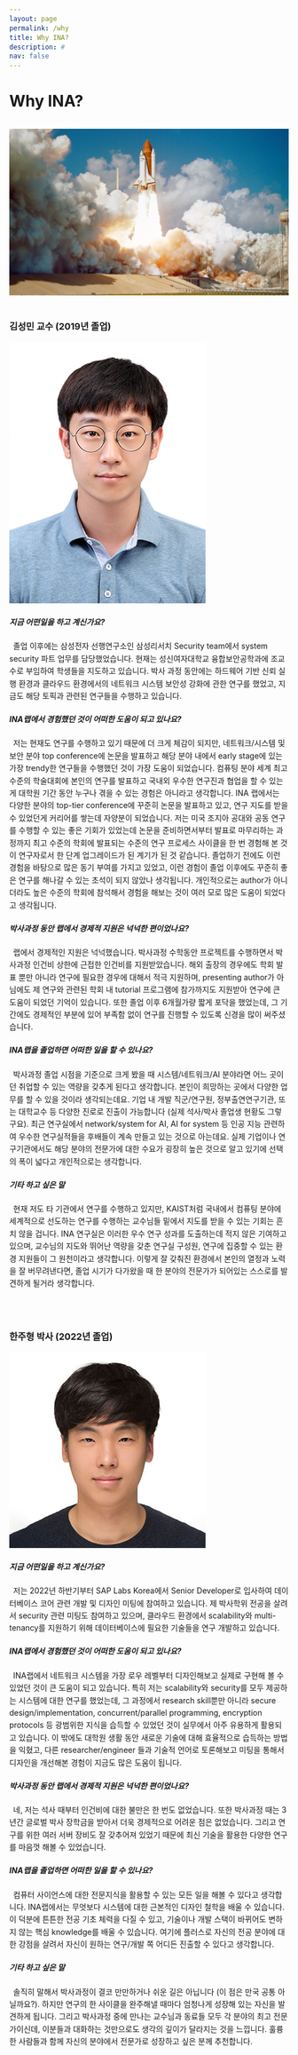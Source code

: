 ```yaml
---
layout: page
permalink: /why
title: Why INA?
description: # 
nav: false
---
```

<style>
    p {
        text-indent: 0.5em;
        line-height: 1.6em;
    }

    .cover-img {
        object-fit: cover;
        object-position: 50% 0%;
        width: 100%;
        height: 300px;
        margin-top: 1em;
    }
</style>


# <span class="font-weight-bold">Why INA?</span>

<div>
<img src="/assets/img/nasa.jpg" class="cover-img rounded z-depth-1"/>
</div>

<br/>

### <span class="font-weight-bold">김성민</span> <b>교수</b> (2019년 졸업)

<div class="profile float-right small">
    <img src="/assets/img/profile/seongmin-kim-2.jpg"/>
</div>

<div style="margin-bottom: 1em"></div>

##### <span class="font-weight-bold">지금 어떤일을 하고 계신가요?</span>

졸업 이후에는 삼성전자 선행연구소인 삼성리서치 Security team에서 system security 파트 업무를 담당했었습니다. 현재는 <span class="font-weight-bold">성신여자대학교 융합보안공학과</span>에 <span class="font-weight-bold">조교수</span>로 부임하여 학생들을 지도하고 있습니다. 박사 과정 동안에는 하드웨어 기반 신뢰 실행 환경과 클라우드 환경에서의 네트워크 시스템 보안성 강화에 관한 연구를 했었고, 지금도 해당 토픽과 관련된 연구들을 수행하고 있습니다.

##### <span class="font-weight-bold">INA랩에서 경험했던 것이 어떠한 도움이 되고 있나요? </span>

저는 현재도 연구를 수행하고 있기 때문에 더 크게 체감이 되지만, 네트워크/시스템 및 보안 분야 top conference에 논문을 발표하고 해당 분야 내에서 early stage에 있는 가장 trendy한 연구들을 수행했던 것이 가장 도움이 되었습니다. 컴퓨팅 분야 세계 최고 수준의 학술대회에 본인의 연구를 발표하고 국내외 우수한 연구진과 협업을 할 수 있는게 대학원 기간 동안 누구나 겪을 수 있는 경험은 아니라고 생각합니다. INA 랩에서는 다양한 분야의 top-tier conference에 꾸준히 논문을 발표하고 있고, 연구 지도를 받을 수 있었던게 커리어를 쌓는데 자양분이 되었습니다. 저는 미국 조지아 공대와 공동 연구를 수행할 수 있는 좋은 기회가 있었는데 논문을 준비하면서부터 발표로 마무리하는 과정까지 최고 수준의 학회에 발표되는 수준의 연구 프로세스 사이클을 한 번 경험해 본 것이 연구자로서 한 단계 업그레이드가 된 계기가 된 것 같습니다.  졸업하기 전에도 이런 경험을 바탕으로 많은 동기 부여를 가지고 있었고, 이런 경험이 졸업 이후에도 꾸준히 좋은 연구를 해나갈 수 있는 초석이 되지 않았나 생각됩니다.  개인적으로는 author가 아니더라도 높은 수준의 학회에 참석해서 경험을 해보는 것이 여러 모로 많은 도움이 되었다고 생각됩니다.

##### <span class="font-weight-bold">박사과정 동안 랩에서 경제적 지원은 넉넉한 편이었나요?</span>

랩에서 경제적인 지원은 넉넉했습니다. 박사과정 수학동안 프로젝트를 수행하면서 박사과정 인건비 상한에 근접한 인건비를 지원받았습니다. 해외 출장의 경우에도 학회 발표 뿐만 아니라 연구에 필요한 경우에 대해서 적극 지원하며, presenting author가 아님에도 제 연구와 관련된 학회 내 tutorial 프로그램에 참가까지도 지원받아 연구에 큰 도움이 되었던 기억이 있습니다. 또한 졸업 이후 6개월가량 짧게 포닥을 했었는데, 그 기간에도 경제적인 부분에 있어 부족함 없이 연구를 진행할 수 있도록 신경을 많이 써주셨습니다.

##### <span class="font-weight-bold">INA랩을 졸업하면 어떠한 일을 할 수 있나요?</span>

박사과정 졸업 시점을 기준으로 크게 봤을 때 시스템/네트워크/AI 분야라면 어느 곳이던 취업할 수 있는 역량을 갖추게 된다고 생각합니다. 본인이 희망하는 곳에서 다양한 업무를 할 수 있을 것이라 생각되는데요. 기업 내 개발 직군/연구원, 정부출연연구기관, 또는 대학교수 등 다양한 진로로 진출이 가능합니다 (실제 석사/박사 졸업생 현황도 그렇구요). 최근 연구실에서 network/system for AI, AI for system 등 인공 지능 관련하여 우수한 연구실적들을 후배들이 계속 만들고 있는 것으로 아는데요. 실제 기업이나 연구기관에서도 해당 분야의 전문가에 대한 수요가 굉장히 높은 것으로 알고 있기에 선택의 폭이 넓다고 개인적으로는 생각합니다.

##### <span class="font-weight-bold">기타 하고 싶은 말</span>

현재 저도 타 기관에서 연구를 수행하고 있지만, KAIST처럼 국내에서 컴퓨팅 분야에 세계적으로 선도하는 연구를 수행하는 교수님들 밑에서 지도를 받을 수 있는 기회는 흔치 않을 겁니다. INA 연구실은 이러한 우수 연구 성과를 도출하는데 적지 않은 기여하고 있으며, 교수님의 지도와 뛰어난 역량을 갖춘 연구실 구성원, 연구에 집중할 수 있는 환경 지원들이 그 원천이라고 생각합니다. 이렇게 잘 갖춰진 환경에서 본인의 열정과 노력을 잘 버무려낸다면, 졸업 시기가 다가왔을 때 한 분야의 전문가가 되어있는 스스로를 발견하게 될거라 생각합니다. 

<br />

<br />

### <span class="font-weight-bold">한주형</span> <b>박사</b> (2022년 졸업)
<div class="profile float-right small">
    <img src="/assets/img/profile/juhyeng-han.jpg"/>
</div>

<div style="margin-bottom: 1em"></div>

##### <span class="font-weight-bold">지금 어떤일을 하고 계신가요?</span>

저는 2022년 하반기부터 <span class="font-weight-bold">SAP Labs Korea</span>에서 <span class="font-weight-bold">Senior Developer</span>로 입사하여 데이터베이스 코어 관련 개발 및 디자인 미팅에 참여하고 있습니다. 제 박사학위 전공을 살려서 security 관련 미팅도 참여하고 있으며, 클라우드 환경에서 scalability와 multi-tenancy를 지원하기 위해 데이터베이스에 필요한 기술들을 연구 개발하고 있습니다.

##### <span class="font-weight-bold">INA랩에서 경험했던 것이 어떠한 도움이 되고 있나요?</span>

INA랩에서 네트워크 시스템을 가장 로우 레벨부터 디자인해보고 실제로 구현해 볼 수 있었던 것이 큰 도움이 되고 있습니다. 특히 저는 scalability와 security를 모두 제공하는 시스템에 대한 연구를 했었는데, 그 과정에서 research skill뿐만 아니라 secure design/implementation, concurrent/parallel programming, encryption protocols 등 광범위한 지식을 습득할 수 있었던 것이 실무에서 아주 유용하게 활용되고 있습니다. 이 밖에도 대학원 생활 동안 새로운 기술에 대해 효율적으로 습득하는 방법을 익혔고, 다른 researcher/engineer 들과 기술적 언어로 토론해보고 미팅을 통해서 디자인을 개선해본 경험이 지금도 많은 도움이 됩니다.

##### <span class="font-weight-bold">박사과정 동안 랩에서 경제적 지원은 넉넉한 편이었나요?</span>

네, 저는 석사 때부터 인건비에 대한 불만은 한 번도 없었습니다. 또한 박사과정 때는 3년간 글로벌 박사 장학금을 받아서 더욱 경제적으로 어려운 점은 없었습니다. 그리고 연구를 위한 여러 서버 장비도 잘 갖추어져 있었기 때문에 최신 기술을 활용한 다양한 연구를 마음껏 해볼 수 있었습니다.

##### <span class="font-weight-bold">INA랩을 졸업하면 어떠한 일을 할 수 있나요?</span>

컴퓨터 사이언스에 대한 전문지식을 활용할 수 있는 모든 일을 해볼 수 있다고 생각합니다. INA랩에서는 무엇보다 시스템에 대한 근본적인 디자인 철학을 배울 수 있습니다. 이 덕분에 튼튼한 전공 기초 체력을 다질 수 있고, 기술이나 개발 스택이 바뀌어도 변하지 않는 핵심 knowledge를 배울 수 있습니다. 여기에 플러스로 자신의 전공 분야에 대한 강점을 살려서 자신이 원하는 연구/개발 쪽 어디든 진출할 수 있다고 생각합니다.

##### <span class="font-weight-bold">기타 하고 싶은 말</span>

솔직히 말해서 박사과정이 결코 만만하거나 쉬운 길은 아닙니다 (이 점은 만국 공통 아닐까요?). 하지만 연구의 한 사이클을 완주해낼 때마다 엄청나게 성장해 있는 자신을 발견하게 됩니다. 그리고 박사과정 중에 만나는 교수님과 동료들 모두 각 분야의 최고 전문가이신데, 이분들과 대화하는 것만으로도 생각의 깊이가 달라지는 것을 느낍니다. 훌륭한 사람들과 함께 자신의 분야에서 전문가로 성장하고 싶은 분께 추천합니다.

